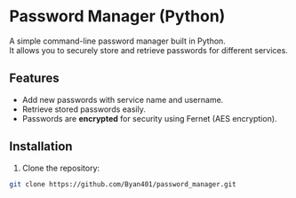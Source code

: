 # Password Manager (Python)

A simple command-line password manager built in Python.  
It allows you to securely store and retrieve passwords for different services.

## Features
- Add new passwords with service name and username.
- Retrieve stored passwords easily.
- Passwords are **encrypted** for security using Fernet (AES encryption).

## Installation
1. Clone the repository:
```bash
git clone https://github.com/Byan401/password_manager.git
